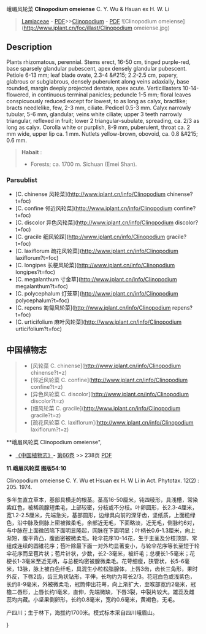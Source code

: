 峨嵋风轮菜 **Clinopodium omeiense** C. Y. Wu & Hsuan ex H. W. Li

> [Lamiaceae](http://www.iplant.cn/info/Lamiaceae?t=foc) - [PDF](http://www.iplant.cn/foc/pdf/Lamiaceae.pdf)>>[Clinopodium](http://www.iplant.cn/info/Clinopodium?t=foc) - [PDF](http://www.iplant.cn/foc/pdf/Clinopodium.pdf)
![Clinopodium omeiense](http://www.iplant.cn/foc/illast/Clinopodium omeiense.jpg)

## Description

Plants rhizomatous, perennial. Stems erect, 16-50 cm, tinged purple-red, base sparsely glandular pubescent, apex densely glandular pubescent. Petiole 6-13 mm; leaf blade ovate, 2.3-4 &amp;#215; 2.2-2.5 cm, papery, glabrous or subglabrous, densely puberulent along veins adaxially, base rounded, margin deeply projected dentate, apex acute. Verticillasters 10-14-flowered, in continuous terminal panicles; peduncle 1-5 mm; floral leaves conspicuously reduced except for lowest, to as long as calyx, bractlike; bracts needlelike, few, 2-3 mm, ciliate. Pedicel 0.5-3 mm. Calyx narrowly tubular, 5-6 mm, glandular, veins white ciliate; upper 3 teeth narrowly triangular, reflexed in fruit; lower 2 triangular-subulate, spreading, ca. 2/3 as long as calyx. Corolla white or purplish, 8-9 mm, puberulent, throat ca. 2 mm wide, upper lip ca. 1 mm. Nutlets yellow-brown, obovoid, ca. 0.8 &amp;#215; 0.6 mm.


> **Habait** : 
>* Forests; ca. 1700 m. Sichuan (Emei Shan).

### Parsublist

* [C.  chinense  风轮菜](http://www.iplant.cn/info/Clinopodium chinense?t=foc)
* [C.  confine  邻近风轮菜](http://www.iplant.cn/info/Clinopodium confine?t=foc)
* [C.  discolor  异色风轮菜](http://www.iplant.cn/info/Clinopodium discolor?t=foc)
* [C.  gracile  细风轮踩](http://www.iplant.cn/info/Clinopodium gracile?t=foc)
* [C.  laxiflorum  疏花风轮菜](http://www.iplant.cn/info/Clinopodium laxiflorum?t=foc)
* [C.  longipes  长梗风轮菜](http://www.iplant.cn/info/Clinopodium longipes?t=foc)
* [C.  megalanthum  寸金草](http://www.iplant.cn/info/Clinopodium megalanthum?t=foc)
* [C.  polycephalum  灯笼草](http://www.iplant.cn/info/Clinopodium polycephalum?t=foc)
* [C.  repens  匍匐风轮菜](http://www.iplant.cn/info/Clinopodium repens?t=foc)
* [C.  urticifolium  麻叶风轮菜](http://www.iplant.cn/info/Clinopodium urticifolium?t=foc)


## 中国植物志

> * [风轮菜  C.  chinense](http://www.iplant.cn/info/Clinopodium chinense?t=z)
> * [邻近风轮菜  C.  confine](http://www.iplant.cn/info/Clinopodium confine?t=z)
> * [异色风轮菜  C.  discolor](http://www.iplant.cn/info/Clinopodium discolor?t=z)
> * [细风轮菜  C.  gracile](http://www.iplant.cn/info/Clinopodium gracile?t=z)
> * [疏花风轮菜  C.  laxiflorum](http://www.iplant.cn/info/Clinopodium laxiflorum?t=z)


**峨眉风轮菜 Clinopodium omeiense",

* [《中国植物志》](http://www.iplant.cn/frps)- [第66卷](http://www.iplant.cn/frps/vol/66) >> 238页 [PDF](http://www.iplant.cn/frps/pdf/66/238c.PDF)


**11.峨眉风轮菜 图版54:10**

Clinopodium omeiense C. Y. Wu et Hsuan ex H. W Li in Act. Phytotax. 12(2) : 205. 1974.

多年生直立草本，基部具横走的根茎。茎高16-50厘米，钝四稜形，具浅槽，常染紫红色，被稀疏腺短柔毛，上部较密，分枝或不分枝。叶卵圆形，长2.3-4厘米，宽1.2-2.5厘米，先端急尖，基部圆形，边缘具向前的深牙齿，坚纸质，上面榄绿色，沿中脉及侧脉上密被微柔毛，余部近无毛，下面略淡，近无毛，侧脉约6对，与中脉在上面微凹陷下面明显隆起，网脉在下面明显；叶柄长0.6-1.3厘米，向上渐短，腹平背凸，腹面密被微柔毛。轮伞花序10-14花，生于主茎及分枝顶部，常组成连续的圆锥花序；苞叶除最下面一对外均显著变小，与轮伞花序等长至短于轮伞花序而呈苞片状；苞片针状，少数，长2-3毫米，被纤毛；总梗长1-5毫米；花梗长1-3毫米至近无柄，与总梗均密被腺微柔毛。花萼细瘦，狭管状，长5-6毫米，13脉，脉上被白色纤毛，具混生小粒松脂腺体，上唇3齿，齿长三角形，果时外反，下唇2齿，齿三角状钻形，平伸，长均约为萼长2/3。花冠白色或浅紫色，长约8-9毫米，外被微柔毛，冠筒伸出花萼，向上渐扩大，至喉部宽约2毫米，冠檐二唇形，上唇长约1毫米，直伸，先端微缺，下唇3裂，中裂片较大。雄蕊及雌蕊均内藏。小坚果倒卵形，长约0.8毫米，宽约0.6毫米，黄褐色，无毛。

产四川；生于林下，海拔约1700米。模式标本采自四川峨眉山。

}